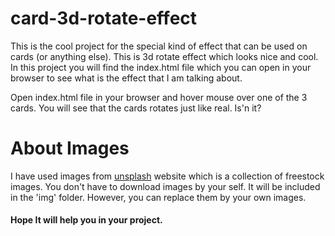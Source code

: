 # card-3d-rotate-effect

This is the cool project for the special kind of effect that can be used on cards (or anything else). This is 3d rotate effect which looks nice and cool. In this project you will find the index.html file which you can open in your browser to see what is the effect that I am talking about.

Open index.html file in your browser and hover mouse over one of the 3 cards. You will see that the cards rotates just like real. Is'n it?

# About Images

I have used images from [unsplash](https://www.unsplash.com/) website which is a collection of freestock images.
You don't have to download images by your self. It will be included in the 'img' folder. However, you can replace them by your own images.

#### Hope It will help you in your project.
